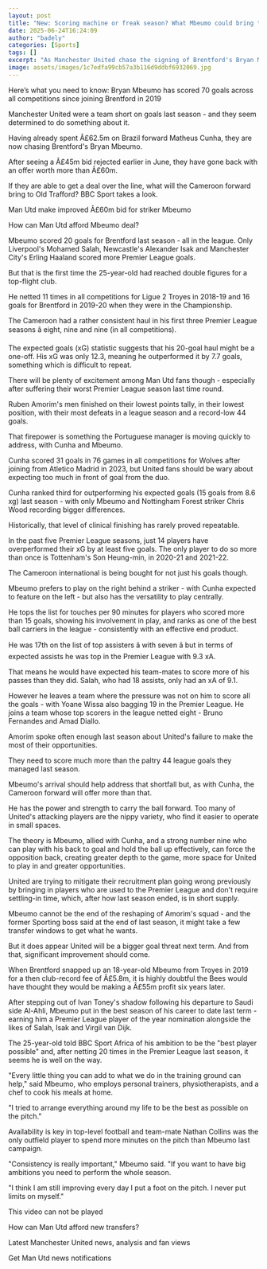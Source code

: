 ```yaml
---
layout: post
title: "New: Scoring machine or freak season? What Mbeumo could bring to Man Utd"
date: 2025-06-24T16:24:09
author: "badely"
categories: [Sports]
tags: []
excerpt: "As Manchester United chase the signing of Brentford's Bryan Mbeumo, BBC Sport looks at what he could bring to Old Trafford."
image: assets/images/1c7edfa99cb57a3b116d9ddbf6932069.jpg
---
```


Here’s what you need to know: Bryan Mbeumo has scored 70 goals across all competitions since joining Brentford in 2019

Manchester United were a team short on goals last season - and they seem determined to do something about it.

Having already spent Â£62.5m on Brazil forward Matheus Cunha, they are now chasing Brentford's Bryan Mbeumo.

After seeing a Â£45m bid rejected earlier in June, they have gone back with an offer worth more than Â£60m.

If they are able to get a deal over the line, what will the Cameroon forward bring to Old Trafford? BBC Sport takes a look.

Man Utd make improved Â£60m bid for striker Mbeumo

How can Man Utd afford Mbeumo deal?

Mbeumo scored 20 goals for Brentford last season - all  in the league. Only Liverpool's Mohamed Salah, Newcastle's Alexander Isak and Manchester City's Erling Haaland scored more Premier League goals.

But that is the first time the 25-year-old had reached double figures for a top-flight club.

He netted 11 times in all competitions for Ligue 2 Troyes in 2018-19 and 16 goals for Brentford in 2019-20 when they were in the Championship.

The Cameroon had a rather consistent haul in his first three Premier League seasons â eight, nine and nine (in all competitions).

The expected goals (xG) statistic suggests that his 20-goal haul might be a one-off. His xG was only 12.3, meaning he outperformed it by 7.7 goals, something which is difficult to repeat.

There will be plenty of excitement among Man Utd fans though - especially after suffering their worst Premier League season last time round.

Ruben Amorim's men finished on their lowest points tally, in their lowest position, with their most defeats in a league season and a record-low 44 goals.

That firepower is something the Portuguese manager is moving quickly to address, with Cunha and Mbeumo.

Cunha scored 31 goals in 76 games in all competitions for Wolves after joining from Atletico Madrid in 2023, but United fans should be wary about expecting too much in front of goal from the duo.

Cunha ranked third for outperforming his expected goals (15 goals from 8.6 xg) last season - with only Mbeumo and Nottingham Forest striker Chris Wood recording bigger differences.

Historically, that level of clinical finishing has rarely proved repeatable.

In the past five Premier League seasons, just 14 players have overperformed their xG by at least five goals. The only player to do so more than once is Tottenham's Son Heung-min, in 2020-21 and 2021-22.

The Cameroon international is being bought for not just his goals though. 

Mbeumo prefers to play on the right behind a striker - with Cunha expected to feature on the left - but also has the versatility to play centrally.

He tops the list for touches per 90 minutes for players who scored more than 15 goals, showing his involvement in play, and ranks as one of the best ball carriers in the league - consistently with an effective end product.

He was 17th on the list of top assisters â with seven â but in terms of expected assists he was top in the Premier League with 9.3 xA. 

That means he would have expected his team-mates to score more of his passes than they did. Salah, who had 18 assists, only had an xA of 9.1.

However he leaves a team where the pressure was not on him to score all the goals - with Yoane Wissa also bagging 19 in the Premier League. He joins a team whose top scorers in the league netted eight - Bruno Fernandes and Amad Diallo.

Amorim spoke often enough last season about United's failure to make the most of their opportunities.

They need to score much more than the paltry 44 league goals they managed last season.

Mbeumo's arrival should help address that shortfall but, as with Cunha, the Cameroon forward will offer more than that.

He has the power and strength to carry the ball forward. Too many of United's attacking players are the nippy variety, who find it easier to operate in small spaces.

The theory is Mbeumo, allied with Cunha, and a strong number nine who can play with his back to goal and hold the ball up effectively, can force the opposition back, creating greater depth to the game, more space for United to play in and greater opportunities.

United are trying to mitigate their recruitment plan going wrong previously by bringing in players who are used to the Premier League and don't require settling-in time, which, after how last season ended, is in short supply.

Mbeumo cannot be the end of the reshaping of Amorim's squad - and the former Sporting boss said at the end of last season, it might take a few transfer windows to get what he wants.

But it does appear United will be a bigger goal threat next term. And from that, significant improvement should come.

When Brentford snapped up an 18-year-old Mbeumo from Troyes in 2019 for a then club-record fee of Â£5.8m, it is highly doubtful the Bees would have thought they would be making a Â£55m profit six years later.

After stepping out of Ivan Toney's shadow following his departure to Saudi side Al-Ahli, Mbeumo put in the best season of his career to date last term - earning him a Premier League player of the year nomination alongside the likes of Salah, Isak and Virgil van Dijk.

The 25-year-old told BBC Sport Africa of his ambition to be the "best player possible" and, after netting 20 times in the Premier League last season, it seems he is well on the way.

"Every little thing you can add to what we do in the training ground can help," said Mbeumo, who employs personal trainers, physiotherapists, and a chef to cook his meals at home.

"I tried to arrange everything around my life to be the best as possible on the pitch."

Availability is key in top-level football and team-mate Nathan Collins was the only outfield player to spend more minutes on the pitch than Mbeumo last campaign.

"Consistency is really important," Mbeumo said. "If you want to have big ambitions you need to perform the whole season.

"I think I am still improving every day I put a foot on the pitch. I never put limits on myself."

This video can not be played

How can Man Utd afford new transfers?

Latest Manchester United news, analysis and fan views

Get Man Utd news notifications

